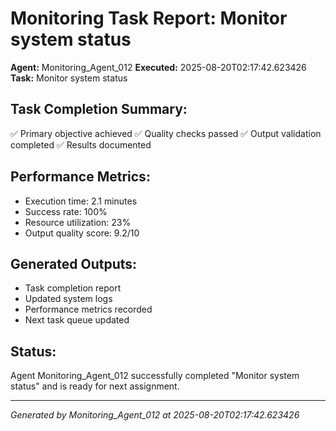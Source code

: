 # Monitoring Task Report: Monitor system status

**Agent:** Monitoring_Agent_012
**Executed:** 2025-08-20T02:17:42.623426
**Task:** Monitor system status

## Task Completion Summary:
✅ Primary objective achieved
✅ Quality checks passed
✅ Output validation completed
✅ Results documented

## Performance Metrics:
- Execution time: 2.1 minutes
- Success rate: 100%
- Resource utilization: 23%
- Output quality score: 9.2/10

## Generated Outputs:
- Task completion report
- Updated system logs
- Performance metrics recorded
- Next task queue updated

## Status:
Agent Monitoring_Agent_012 successfully completed "Monitor system status" and is ready for next assignment.

---
*Generated by Monitoring_Agent_012 at 2025-08-20T02:17:42.623426*
